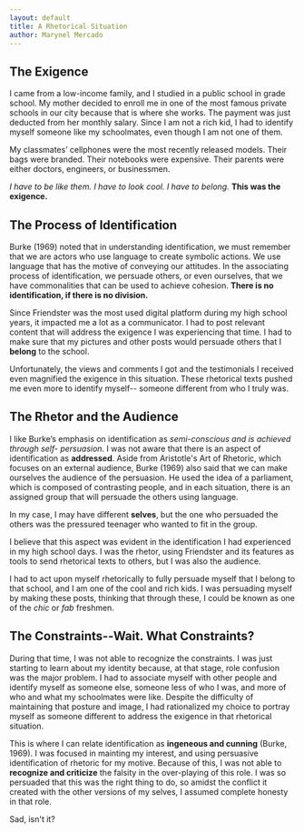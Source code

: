 ```yaml
---
layout: default
title: A Rhetorical Situation
author: Marynel Mercado
---
```

## The Exigence

I came from a low-income family, and I studied in a public school in grade school. My mother decided to enroll me in one of the most famous private schools in our city because that is where she works. The payment was just deducted from her monthly salary. Since I am not a rich kid, I had to identify myself someone like my schoolmates, even though I am not one of them. 

My classmates’ cellphones were the most recently released models. Their bags were branded. Their notebooks were expensive. Their parents were either doctors, engineers, or businessmen.

*I have to be like them.*
*I have to look cool.*
*I have to belong.*
**This was the exigence.**

## The Process of Identification

Burke (1969) noted that in understanding identification, we must remember that we are actors who use language to create symbolic actions. We use language that has the motive of conveying our attitudes. In the associating process of identification, we persuade others, or even ourselves, that we have commonalities that can be used to achieve cohesion. **There is no identification, if there is no division.**

Since Friendster was the most used digital platform during my high school years, it impacted me a lot as a communicator. I had to post relevant content that will address the exigence I was experiencing that time. I had to make sure that my pictures and other posts would persuade others that I **belong** to the school. 

Unfortunately, the views and comments I got and the testimonials I received even magnified the exigence in this situation.  These rhetorical texts pushed me even more to identify myself-- someone different from who I truly was.
          
## The Rhetor and the Audience

I like Burke’s emphasis on identification as *semi-conscious and is achieved through self- persuasion*. I was not aware that there is an aspect of identification as **addressed**.
Aside from Aristotle's Art of Rhetoric, which focuses on an external audience, Burke (1969) also said that we can make ourselves the audience of the persuasion. 
He used the idea of a parliament, which is composed of contrasting people, and in each situation, there is an assigned group that will persuade the others using language. 

In my case, I may have different **selves**, but the one who persuaded the others was the pressured teenager who wanted to fit in the group. 

I believe that this aspect was evident in the identification I had experienced in my high school days. I was the rhetor, using Friendster and its features as tools to send rhetorical texts to others, but I was also the audience. 

I had to act upon myself rhetorically to fully persuade myself that I belong to that school, and I am one of the cool and rich kids. I was persuading myself by making these posts, thinking that through these, I could be known as one of the *chic* or *fab* freshmen. 


## The Constraints--Wait. What Constraints?

During that time, I was not able to recognize the constraints. I was just starting to learn about my identity because, at that stage, role confusion was the major problem. I had to associate myself with other people and identify myself as someone else, someone less of who I was, and more of who and what my schoolmates were like. Despite the difficulty of maintaining that posture and image, I had rationalized my choice to portray myself as someone different to address the exigence in that rhetorical situation. 

This is where I can relate identification as **ingeneous and cunning** (Burke, 1969). I was focused in mainting my interest, and using persuasive identification of rhetoric for my motive. Because of this, I was not able to **recognize and criticize** the falsity in the over-playing of this role. I was so persuaded that this was the right thing to do, so amidst the conflict it created with the other versions of my selves, I assumed complete honesty in that role.

Sad, isn't it?

